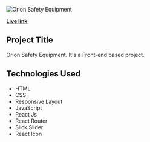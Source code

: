 ![Orion Safety Equipment](https://piyashhasan-portfolio.netlify.app/images/projects/orion-equipment.jpg)

**[Live link](https://orion-safety-equipment.netlify.app/)**

## **Project Title**

Orion Safety Equipment. It's a Front-end based project.

## **Technologies Used**

- HTML
- CSS
- Responsive Layout
- JavaScript
- React Js
- React Router
- Slick Slider
- React Icon
